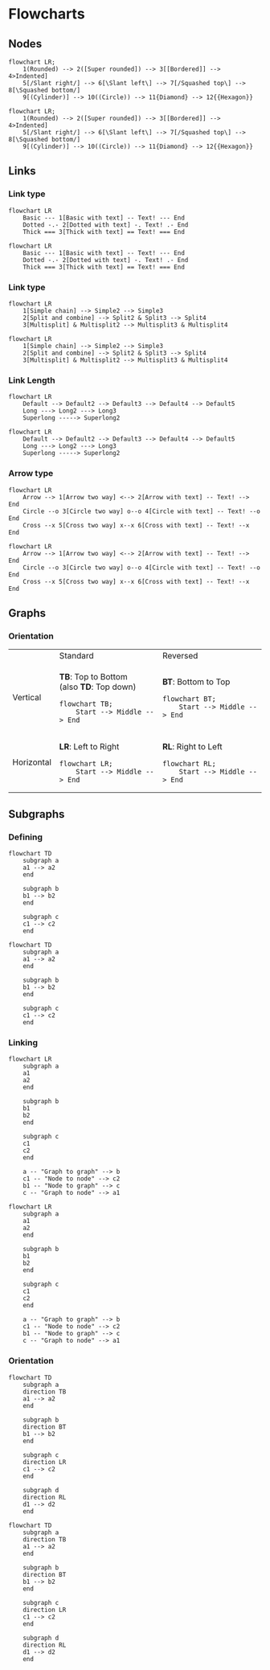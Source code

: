 # Flowcharts

## Nodes

```mermaid
flowchart LR; 
    1(Rounded) --> 2([Super rounded]) --> 3[[Bordered]] --> 4>Indented]
    5[/Slant right/] --> 6[\Slant left\] --> 7[/Squashed top\] --> 8[\Squashed bottom/]
    9[(Cylinder)] --> 10((Circle)) --> 11{Diamond} --> 12{{Hexagon}}
```

```
flowchart LR; 
    1(Rounded) --> 2([Super rounded]) --> 3[[Bordered]] --> 4>Indented]
    5[/Slant right/] --> 6[\Slant left\] --> 7[/Squashed top\] --> 8[\Squashed bottom/]
    9[(Cylinder)] --> 10((Circle)) --> 11{Diamond} --> 12{{Hexagon}}
```

## Links

### Link type

```mermaid
flowchart LR
    Basic --- 1[Basic with text] -- Text! --- End
    Dotted -.- 2[Dotted with text] -. Text! .- End
    Thick === 3[Thick with text] == Text! === End
```

```
flowchart LR
    Basic --- 1[Basic with text] -- Text! --- End
    Dotted -.- 2[Dotted with text] -. Text! .- End
    Thick === 3[Thick with text] == Text! === End
```

### Link type

```mermaid
flowchart LR
    1[Simple chain] --> Simple2 --> Simple3
    2[Split and combine] --> Split2 & Split3 --> Split4
    3[Multisplit] & Multisplit2 --> Multisplit3 & Multisplit4
```

```
flowchart LR
    1[Simple chain] --> Simple2 --> Simple3
    2[Split and combine] --> Split2 & Split3 --> Split4
    3[Multisplit] & Multisplit2 --> Multisplit3 & Multisplit4
```

### Link Length

```mermaid
flowchart LR
    Default --> Default2 --> Default3 --> Default4 --> Default5
    Long ---> Long2 ---> Long3
    Superlong -----> Superlong2
```

```
flowchart LR
    Default --> Default2 --> Default3 --> Default4 --> Default5
    Long ---> Long2 ---> Long3
    Superlong -----> Superlong2
```
    
### Arrow type

```mermaid
flowchart LR
    Arrow --> 1[Arrow two way] <--> 2[Arrow with text] -- Text! --> End
    Circle --o 3[Circle two way] o--o 4[Circle with text] -- Text! --o End
    Cross --x 5[Cross two way] x--x 6[Cross with text] -- Text! --x End
```

```
flowchart LR
    Arrow --> 1[Arrow two way] <--> 2[Arrow with text] -- Text! --> End
    Circle --o 3[Circle two way] o--o 4[Circle with text] -- Text! --o End
    Cross --x 5[Cross two way] x--x 6[Cross with text] -- Text! --x End
```

## Graphs

### Orientation

<table>
    <tr><td></td><td>Standard</td><td>Reversed</td></tr>
    <tr><td>Vertical</td>
<td>

**TB**: Top to Bottom<br>(also **TD**: Top down)

```mermaid
flowchart TB; 
    Start --> Middle --> End
```

</td><td>

**BT**: Bottom to Top

```mermaid
flowchart BT; 
    Start --> Middle --> End
```

</td>
    </tr>
    <tr><td>Horizontal</td>
<td>

**LR**: Left to Right

```mermaid
flowchart LR; 
    Start --> Middle --> End
```

</td><td>

**RL**: Right to Left

```mermaid
flowchart RL; 
    Start --> Middle --> End
```
</td>
    </tr>
</table>

## Subgraphs

### Defining
```mermaid
flowchart TD
    subgraph a
    a1 --> a2
    end

    subgraph b
    b1 --> b2
    end
    
    subgraph c
    c1 --> c2
    end
```

```
flowchart TD
    subgraph a
    a1 --> a2
    end

    subgraph b
    b1 --> b2
    end
    
    subgraph c
    c1 --> c2
    end
```

### Linking
```mermaid
flowchart LR
    subgraph a
    a1
    a2 
    end

    subgraph b
    b1
    b2
    end
    
    subgraph c
    c1
    c2
    end

    a -- "Graph to graph" --> b
    c1 -- "Node to node" --> c2
    b1 -- "Node to graph" --> c
    c -- "Graph to node" --> a1
```

```
flowchart LR
    subgraph a
    a1
    a2 
    end

    subgraph b
    b1
    b2
    end
    
    subgraph c
    c1
    c2
    end

    a -- "Graph to graph" --> b
    c1 -- "Node to node" --> c2
    b1 -- "Node to graph" --> c
    c -- "Graph to node" --> a1
```

### Orientation
```mermaid
flowchart TD
    subgraph a
    direction TB
    a1 --> a2
    end

    subgraph b
    direction BT
    b1 --> b2
    end
    
    subgraph c
    direction LR
    c1 --> c2
    end

    subgraph d
    direction RL
    d1 --> d2
    end
```

```
flowchart TD
    subgraph a
    direction TB
    a1 --> a2
    end

    subgraph b
    direction BT
    b1 --> b2
    end
    
    subgraph c
    direction LR
    c1 --> c2
    end

    subgraph d
    direction RL
    d1 --> d2
    end
```